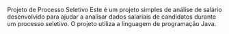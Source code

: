 Projeto de Processo Seletivo
Este é um projeto simples de análise de salário desenvolvido para ajudar a analisar dados salariais de candidatos durante um processo seletivo. O projeto utiliza a linguagem de programação Java.